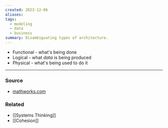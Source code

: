 ```yaml
---
created: 2023-12-06
aliases: 
tags:
  - modeling
  - data
  - business
summary: Disambiguating types of architecture.
---
```

* Functional - what's being done
* Logical - what *data* is being produced
* Physical - what's being used to do it

****
### Source
- [mathworks.com](https://www.mathworks.com/help/systemcomposer/ug/design-architectural-models.html)

### Related
- [[Systems Thinking]]
- [[Cohesion]]